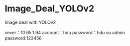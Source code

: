 # Image_Deal_YOLOv2
Image deal with YOLOv2

sever：10.65.1.94
account：hdu
password：hdu
su admin
password:123456
